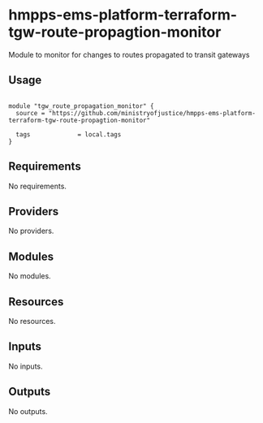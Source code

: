 # hmpps-ems-platform-terraform-tgw-route-propagtion-monitor
Module to monitor for changes to routes propagated to transit gateways

## Usage

```hcl

module "tgw_route_propagation_monitor" {
  source = "https://github.com/ministryofjustice/hmpps-ems-platform-terraform-tgw-route-propagtion-monitor"

  tags             = local.tags
}
```
<!-- BEGIN_TF_DOCS -->
## Requirements

No requirements.

## Providers

No providers.

## Modules

No modules.

## Resources

No resources.

## Inputs

No inputs.

## Outputs

No outputs.
<!-- END_TF_DOCS -->